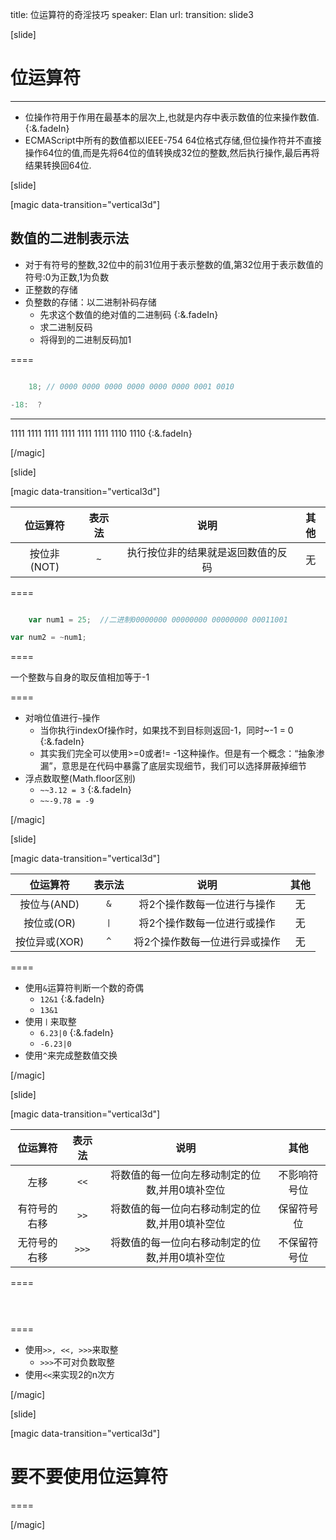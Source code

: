 title: 位运算符的奇淫技巧
speaker: Elan
url: 
transition: slide3

[slide]

# 位运算符

---

* 位操作符用于作用在最基本的层次上,也就是内存中表示数值的位来操作数值. {:&.fadeIn}
* ECMAScript中所有的数值都以IEEE-754 64位格式存储,但位操作符并不直接操作64位的值,而是先将64位的值转换成32位的整数,然后执行操作,最后再将结果转换回64位.

[slide]


[magic data-transition="vertical3d"]

## 数值的二进制表示法

* 对于有符号的整数,32位中的前31位用于表示整数的值,第32位用于表示数值的符号:0为正数,1为负数
* 正整数的存储
* 负整数的存储：以二进制补码存储
    - 先求这个数值的绝对值的二进制码 {:&.fadeIn}
    - 求二进制反码
    - 将得到的二进制反码加1

====

```javascript

    18; // 0000 0000 0000 0000 0000 0000 0001 0010

-18:  ?

```

---
 
1111 1111 1111 1111 1111 1111 1110 1110 {:&.fadeIn}

[/magic]

[slide]

[magic data-transition="vertical3d"]

位运算符 | 表示法 | 说明 | 其他
:-------:|:------:|:-------:|:--------:
按位非(NOT) | `~` | 执行按位非的结果就是返回数值的反码 | 无 

====

```javascript

    var num1 = 25;  //二进制00000000 00000000 00000000 00011001

var num2 = ~num1;

```

====

一个整数与自身的取反值相加等于-1

====

* 对哨位值进行`~`操作
    - 当你执行indexOf操作时，如果找不到目标则返回-1，同时~-1 = 0 {:&.fadeIn}
    - 其实我们完全可以使用>=0或者!= -1这种操作。但是有一个概念：“抽象渗漏”，意思是在代码中暴露了底层实现细节，我们可以选择屏蔽掉细节
* 浮点数取整(Math.floor区别)
    - `~~3.12 = 3` {:&.fadeIn}
    - `~~-9.78 = -9`

[/magic]

[slide]

[magic data-transition="vertical3d"]

位运算符 | 表示法 | 说明 | 其他
:-------:|:------:|:-------:|:--------:
按位与(AND) | `&` | 将2个操作数每一位进行与操作 | 无
按位或(OR)  | `丨` | 将2个操作数每一位进行或操作 | 无
按位异或(XOR) | `^` | 将2个操作数每一位进行异或操作 | 无

====

* 使用`&`运算符判断一个数的奇偶
    - `12&1` {:&.fadeIn}
    - `13&1`
* 使用`丨`来取整
    - `6.23|0` {:&.fadeIn}
    - `-6.23|0`
* 使用`^`来完成整数值交换

[/magic]

[slide]

[magic data-transition="vertical3d"]

位运算符 | 表示法 | 说明 | 其他
:-------:|:------:|:-------:|:--------:
左移 | `<<` | 将数值的每一位向左移动制定的位数,并用0填补空位 | 不影响符号位
有符号的右移 | `>>` | 将数值的每一位向右移动制定的位数,并用0填补空位 | 保留符号位
无符号的右移 | `>>>` | 将数值的每一位向右移动制定的位数,并用0填补空位 | 不保留符号位

====

```javascript

    

```

====

* 使用`>>, <<, >>>`来取整
    - `>>>`不可对负数取整
* 使用`<<`来实现2的n次方

[/magic]

[slide]

[magic data-transition="vertical3d"]

# 要不要使用位运算符
====


[/magic]
